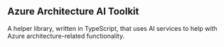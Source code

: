 ## Azure Architecture AI Toolkit
A helper library, written in TypeScript, that uses AI services to help with Azure architecture-related functionality.
